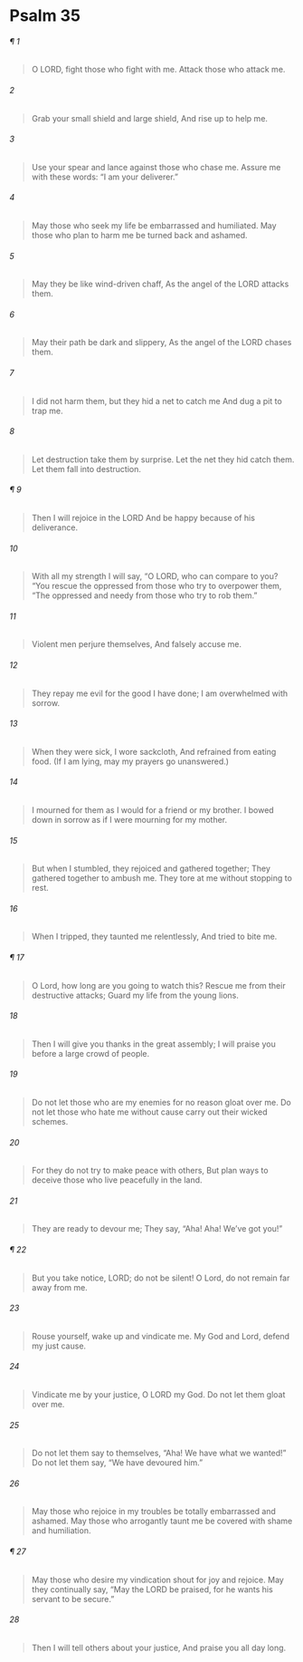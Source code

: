 # Psalm 35
###### ¶ 1
> O LORD, fight those who fight with me.
> Attack those who attack me.
###### 2
> Grab your small shield and large shield,
> And rise up to help me.
###### 3
> Use your spear and lance against those who chase me.
> Assure me with these words: “I am your deliverer.”
###### 4
> May those who seek my life be embarrassed and humiliated.
> May those who plan to harm me be turned back and ashamed.
###### 5
> May they be like wind-driven chaff,
> As the angel of the LORD attacks them.
###### 6
> May their path be dark and slippery,
> As the angel of the LORD chases them.
###### 7
> I did not harm them, but they hid a net to catch me
> And dug a pit to trap me.
###### 8
> Let destruction take them by surprise.
> Let the net they hid catch them.
> Let them fall into destruction.
###### ¶ 9
> Then I will rejoice in the LORD
> And be happy because of his deliverance.
###### 10
> With all my strength I will say,
> “O LORD, who can compare to you?
> “You rescue the oppressed from those who try to overpower them,
> “The oppressed and needy from those who try to rob them.”
###### 11
> Violent men perjure themselves,
> And falsely accuse me.
###### 12
> They repay me evil for the good I have done;
> I am overwhelmed with sorrow.
###### 13
> When they were sick, I wore sackcloth,
> And refrained from eating food.
> (If I am lying, may my prayers go unanswered.)
###### 14
> I mourned for them as I would for a friend or my brother.
> I bowed down in sorrow as if I were mourning for my mother.
###### 15
> But when I stumbled, they rejoiced and gathered together;
> They gathered together to ambush me.
> They tore at me without stopping to rest.
###### 16
> When I tripped, they taunted me relentlessly,
> And tried to bite me.
###### ¶ 17
> O Lord, how long are you going to watch this?
> Rescue me from their destructive attacks;
> Guard my life from the young lions.
###### 18
> Then I will give you thanks in the great assembly;
> I will praise you before a large crowd of people.
###### 19
> Do not let those who are my enemies for no reason gloat over me.
> Do not let those who hate me without cause carry out their wicked schemes.
###### 20
> For they do not try to make peace with others,
> But plan ways to deceive those who live peacefully in the land.
###### 21
> They are ready to devour me;
> They say, “Aha! Aha! We’ve got you!”
###### ¶ 22
> But you take notice, LORD; do not be silent!
> O Lord, do not remain far away from me.
###### 23
> Rouse yourself, wake up and vindicate me.
> My God and Lord, defend my just cause.
###### 24
> Vindicate me by your justice, O LORD my God.
> Do not let them gloat over me.
###### 25
> Do not let them say to themselves, “Aha! We have what we wanted!”
> Do not let them say, “We have devoured him.”
###### 26
> May those who rejoice in my troubles be totally embarrassed and ashamed.
> May those who arrogantly taunt me be covered with shame and humiliation.
###### ¶ 27
> May those who desire my vindication shout for joy and rejoice.
> May they continually say, “May the LORD be praised, for he wants his servant to be secure.”
###### 28
> Then I will tell others about your justice,
> And praise you all day long.
